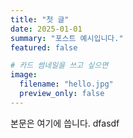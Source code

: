 ```yaml
---
title: "첫 글"
date: 2025-01-01
summary: "포스트 예시입니다."
featured: false

# 카드 썸네일을 쓰고 싶으면
image:
  filename: "hello.jpg"
  preview_only: false
---
```

본문은 여기에 씁니다.
dfasdf
